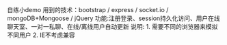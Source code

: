 自练小demo
用到的技术：bootstrap / express / socket.io / mongoDB+Mongoose / jQuery 
功能:注册登录、session持久化访问、用户在线聊天室、一对一私聊、在线/离线用户自动更新
说明: 1. 需要不同的浏览器来模拟不同用户 2. IE不考虑兼容 
